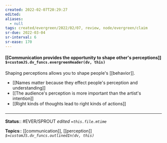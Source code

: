 ```yaml
---
created: 2022-02-07T20:29:27 
edited: 
aliases:
  - null
tags: created/evergreen/2022/02/07, review, node/evergreen/claim
sr-due: 2022-03-04
sr-interval: 6
sr-ease: 170
---
```


#### [[Communication provides the opportunity to shape other's perceptions]] `$=customJS.dv_funcs.evergreenHeader(dv, this)`

Shaping perceptions allows you to shape people's [[behavior]].

- [[Names matter because they effect people's perception and understanding]]
- [[The audience's perception is more important than the artist's intention]]
- [[Right kinds of thoughts lead to right kinds of actions]]

### <hr class="footnote"/>

**Status**:: #EVER/SPROUT
*edited `=this.file.mtime`*

**Topics**:: [[communication]], [[perception]]
*`$=customJS.dv_funcs.outlinedIn(dv, this)`*
